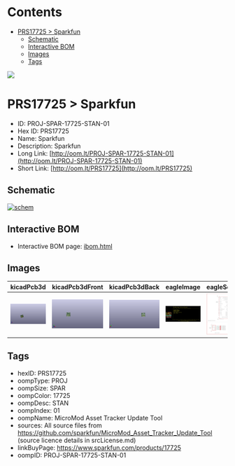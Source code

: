 



Contents
========

* [PRS17725 > Sparkfun](#prs17725--sparkfun)
	* [Schematic](#schematic)
	* [Interactive BOM](#interactive-bom)
	* [Images](#images)
	* [Tags](#tags)
  
![][im]
# PRS17725 > Sparkfun

- ID: PROJ-SPAR-17725-STAN-01
- Hex ID: PRS17725
- Name: Sparkfun
- Description: Sparkfun
- Long Link: [http://oom.lt/PROJ-SPAR-17725-STAN-01](http://oom.lt/PROJ-SPAR-17725-STAN-01)
- Short Link: [http://oom.lt/PRS17725](http://oom.lt/PRS17725)

## Schematic
  
[![schem](eagleSchemImage.png)](eagleSchemImage.png)
## Interactive BOM

- Interactive BOM page: [ibom.html](https://htmlpreview.github.io/?https://github.com/oomlout/oomlout_OOMP_projects/blob/main/PROJ-SPAR-17725-STAN-01/kicad/bom/ibom.html)

## Images
  
  

|kicadPcb3d|kicadPcb3dFront|kicadPcb3dBack|eagleImage|eagleSchemImage|
| :---: | :---: | :---: | :---: | :---: |
|[![kicadPcb3d](kicadPcb3d_140.png)](kicadPcb3d.png)|[![kicadPcb3dFront](kicadPcb3dFront_140.png)](kicadPcb3dFront.png)|[![kicadPcb3dBack](kicadPcb3dBack_140.png)](kicadPcb3dBack.png)|[![eagleImage](eagleImage_140.png)](eagleImage.png)|[![eagleSchemImage](eagleSchemImage_140.png)](eagleSchemImage.png)|

## Tags

- hexID: PRS17725
- oompType: PROJ
- oompSize: SPAR
- oompColor: 17725
- oompDesc: STAN
- oompIndex: 01
- oompName: MicroMod Asset Tracker Update Tool
- sources: All source files from https://github.com/sparkfun/MicroMod_Asset_Tracker_Update_Tool (source licence details in srcLicense.md)
- linkBuyPage: https://www.sparkfun.com/products/17725
- oompID: PROJ-SPAR-17725-STAN-01



[im]: kicadPcb3d_450.png

